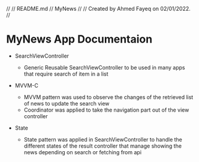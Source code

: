//
//  README.md
//  MyNews
//
//  Created by Ahmed Fayeq on 02/01/2022.
//
# MyNews App Documentaion

* SearchViewController
  - Generic Reusable SearchViewController to be used in many apps that require search of item in a list
  
* MVVM-C
  - MVVM pattern was used to observe the changes of the retrieved list of news to update the search view
  - Coordinator was applied to take the navigation part out of the view controller
  
* State
  - State pattern was applied in SearchViewController to handle the different states of the result controller that manage showing the news depending on search or fetching from api 
